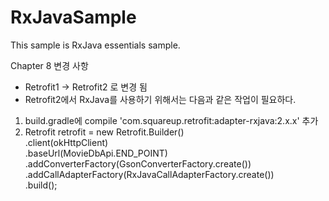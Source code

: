 # RxJavaSample
This sample is RxJava essentials sample.

Chapter 8 변경 사항
- Retrofit1 -> Retrofit2 로 변경 됨
- Retrofit2에서 RxJava를 사용하기 위해서는 다음과 같은 작업이 필요하다.
1. build.gradle에 compile 'com.squareup.retrofit:adapter-rxjava:2.x.x' 추가
2. Retrofit retrofit = new Retrofit.Builder()<br/>
    .client(okHttpClient)<br/>
    .baseUrl(MovieDbApi.END_POINT)<br/>
    .addConverterFactory(GsonConverterFactory.create())<br/>
    .addCallAdapterFactory(RxJavaCallAdapterFactory.create())<br/>
    .build();<br/>
